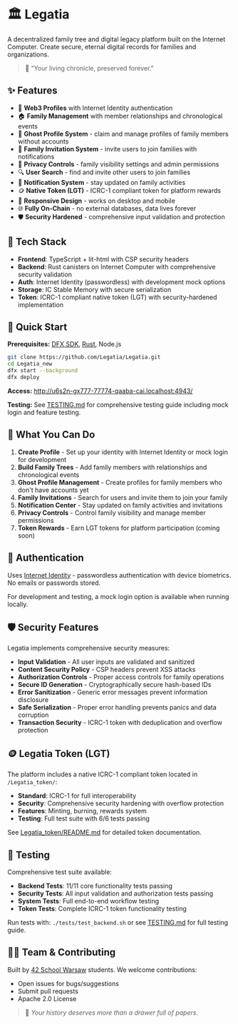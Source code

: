 # 🏛️ Legatia

A decentralized family tree and digital legacy platform built on the Internet Computer. Create secure, eternal digital records for families and organizations.

> 📜 "Your living chronicle, preserved forever."

## ✨ Features

- 👤 **Web3 Profiles** with Internet Identity authentication
- 🏠 **Family Management** with member relationships and chronological events
- 👻 **Ghost Profile System** - claim and manage profiles of family members without accounts
- 📨 **Family Invitation System** - invite users to join families with notifications
- 🔐 **Privacy Controls** - family visibility settings and admin permissions
- 🔍 **User Search** - find and invite other users to join families
- 🔔 **Notification System** - stay updated on family activities
- 🪙 **Native Token (LGT)** - ICRC-1 compliant token for platform rewards
- 📱 **Responsive Design** - works on desktop and mobile
- 🌐 **Fully On-Chain** - no external databases, data lives forever
- 🛡️ **Security Hardened** - comprehensive input validation and protection

## 🧱 Tech Stack

- **Frontend**: TypeScript + lit-html with CSP security headers
- **Backend**: Rust canisters on Internet Computer with comprehensive security validation
- **Auth**: Internet Identity (passwordless) with development mock options
- **Storage**: IC Stable Memory with secure serialization
- **Token**: ICRC-1 compliant native token (LGT) with security-hardened implementation

## 🚀 Quick Start

**Prerequisites:** [DFX SDK](https://internetcomputer.org/docs/current/developer-docs/setup/sdk/), [Rust](https://rustup.rs/), Node.js

```bash
git clone https://github.com/Legatia/Legatia.git
cd Legatia_new
dfx start --background
dfx deploy
```

**Access:** http://u6s2n-gx777-77774-qaaba-cai.localhost:4943/

**Testing:** See [TESTING.md](./TESTING.md) for comprehensive testing guide including mock login and feature testing.

## 📱 What You Can Do

1. **Create Profile** - Set up your identity with Internet Identity or mock login for development
2. **Build Family Trees** - Add family members with relationships and chronological events
3. **Ghost Profile Management** - Create profiles for family members who don't have accounts yet
4. **Family Invitations** - Search for users and invite them to join your family
5. **Notification Center** - Stay updated on family activities and invitations
6. **Privacy Controls** - Control family visibility and manage member permissions
7. **Token Rewards** - Earn LGT tokens for platform participation (coming soon)

## 🔐 Authentication

Uses [Internet Identity](https://identity.ic0.app) - passwordless authentication with device biometrics. No emails or passwords stored.

For development and testing, a mock login option is available when running locally.

## 🛡️ Security Features

Legatia implements comprehensive security measures:

- **Input Validation** - All user inputs are validated and sanitized
- **Content Security Policy** - CSP headers prevent XSS attacks
- **Authorization Controls** - Proper access controls for family operations
- **Secure ID Generation** - Cryptographically secure hash-based IDs
- **Error Sanitization** - Generic error messages prevent information disclosure
- **Safe Serialization** - Proper error handling prevents panics and data corruption
- **Transaction Security** - ICRC-1 token with deduplication and overflow protection

## 🪙 Legatia Token (LGT)

The platform includes a native ICRC-1 compliant token located in `/Legatia_token/`:

- **Standard**: ICRC-1 for full interoperability
- **Security**: Comprehensive security hardening with overflow protection
- **Features**: Minting, burning, rewards system
- **Testing**: Full test suite with 6/6 tests passing

See [Legatia_token/README.md](./Legatia_token/README.md) for detailed token documentation.

## 🧪 Testing

Comprehensive test suite available:

- **Backend Tests**: 11/11 core functionality tests passing
- **Security Tests**: All input validation and authorization tests passing
- **System Tests**: Full end-to-end workflow testing
- **Token Tests**: Complete ICRC-1 token functionality testing

Run tests with: `./tests/test_backend.sh` or see [TESTING.md](./TESTING.md) for full testing guide.

## 🧑‍💻 Team & Contributing

Built by [42 School Warsaw](https://42warsaw.pl) students. We welcome contributions:
- Open issues for bugs/suggestions
- Submit pull requests
- Apache 2.0 License

> 📖 *Your history deserves more than a drawer full of papers.*
